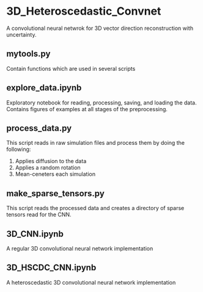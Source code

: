 # 3D_Heteroscedastic_Convnet
A convolutional neural netwrok for 3D vector direction reconstruction with uncertainty.

## mytools.py
Contain functions which are used in several scripts

## explore_data.ipynb
Exploratory notebook for reading, processing, saving, and loading the data. Contains figures of examples at all stages of the preprocessing.

## process_data.py
This script reads in raw simulation files and process them by doing the following:
1. Applies diffusion to the data
2. Applies a random rotation 
3. Mean-ceneters each simulation

## make_sparse_tensors.py
This script reads the processed data and creates a directory of sparse tensors read for the CNN.

## 3D_CNN.ipynb
A regular 3D convolutional neural network implementation

## 3D_HSCDC_CNN.ipynb
A heteroscedastic 3D convolutional neural network implementation